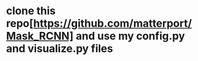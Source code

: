 # clone this repo[https://github.com/matterport/Mask_RCNN] and use my config.py and visualize.py files
